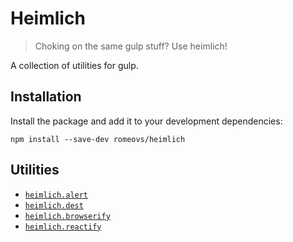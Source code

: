 # Heimlich
> Choking on the same gulp stuff? Use heimlich!

A collection of utilities for gulp.

## Installation
Install the package and add it to your development dependencies:
```
npm install --save-dev romeovs/heimlich
```

## Utilities
- [`heimlich.alert`](https://github.com/romeovs/heimlich/wiki/heimlich.alert)
- [`heimlich.dest`](https://github.com/romeovs/heimlich/wiki/heimlich.alert)
- [`heimlich.browserify`](https://github.com/romeovs/heimlich/wiki/heimlich.browserify)
- [`heimlich.reactify`](https://github.com/romeovs/heimlich/wiki/heimlich.reactify)
